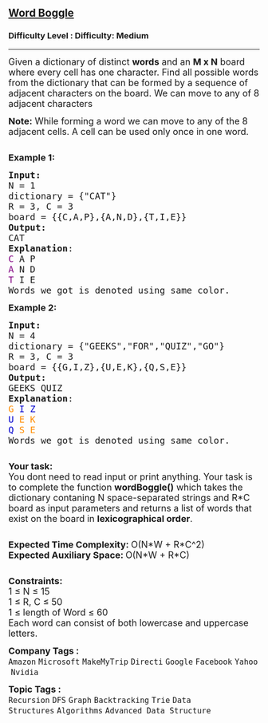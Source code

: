 <h2><a href="https://www.geeksforgeeks.org/problems/word-boggle4143/1?page=1&company=Google&status=unsolved&sortBy=submissions">Word Boggle</a></h2><h3>Difficulty Level : Difficulty: Medium</h3><hr><div class="problems_problem_content__Xm_eO"><p><span style="font-size: 18px;">Given a dictionary of distinct <strong>words</strong> and an <strong>M x N</strong> board where every cell has one character. Find all possible words from the dictionary that can be formed by a sequence of adjacent characters on the board. We can move to any of 8 adjacent characters</span></p>
<p><span style="font-size: 18px;"><strong>Note:</strong>&nbsp;While forming a word we can move to&nbsp;any of the 8 adjacent cells. A&nbsp;cell can be used&nbsp;only once in one word.</span></p>
<p><br><span style="font-size: 18px;"><strong>Example 1:</strong></span></p>
<pre><span style="font-size: 18px;"><strong>Input: 
</strong>N = 1
dictionary = {"CAT"}
R = 3, C = 3
board = {{C,A,P},{A,N,D},{T,I,E}}
<strong>Output:</strong>
CAT
<strong>Explanation</strong>: 
<span style="color: #800080;">C</span> A P
<span style="color: #800080;">A</span> N D
<span style="color: #800080;">T</span> I E
Words we got is denoted using same color.</span>
</pre>
<p><span style="font-size: 18px;"><strong>Example 2:</strong></span></p>
<pre><span style="font-size: 18px;"><strong>Input:</strong>
N = 4
dictionary = {"GEEKS","FOR","QUIZ","GO"}
R = 3, C = 3 
board = {{G,I,Z},{U,E,K},{Q,S,E}}
<strong>Output:</strong>
GEEKS QUIZ
<strong>Explanation</strong>: 
<span style="color: #ff8c00;">G</span> <span style="color: #0000cd;">I</span> <span style="color: #0000cd;">Z</span>
<span style="color: #0000cd;">U</span> <span style="color: #ff8c00;">E</span> <span style="color: #ff8c00;">K</span>
<span style="color: #0000cd;">Q</span> <span style="color: #ff8c00;">S</span> <span style="color: #ff8c00;">E</span> 
Words we got is denoted using same color.</span>
</pre>
<p><br><span style="font-size: 18px;"><strong>Your task:</strong><br>You dont need to read input or print anything. Your task is to complete the function&nbsp;<strong>wordBoggle()</strong>&nbsp;which takes the dictionary contaning N&nbsp;space-separated strings and R*C board </span><span style="font-size: 18px;">as input parameters and returns a list of&nbsp;words that exist on the board in <strong>lexicographical order</strong>.</span></p>
<p><br><span style="font-size: 18px;"><strong>Expected Time Complexity:&nbsp;</strong>O(N*W + R*C^2)<br><strong>Expected Auxiliary Space:&nbsp;</strong>O(N*W + R*C)</span></p>
<p><br><span style="font-size: 18px;"><strong>Constraints:</strong><br>1 ≤ N&nbsp;≤ 15<br>1 ≤ R, C&nbsp;≤ 50<br>1 ≤ length of Word&nbsp;≤ 60<br>Each word can consist of both lowercase and uppercase letters.</span></p></div><p><span style=font-size:18px><strong>Company Tags : </strong><br><code>Amazon</code>&nbsp;<code>Microsoft</code>&nbsp;<code>MakeMyTrip</code>&nbsp;<code>Directi</code>&nbsp;<code>Google</code>&nbsp;<code>Facebook</code>&nbsp;<code>Yahoo</code>&nbsp;<code>Nvidia</code>&nbsp;<br><p><span style=font-size:18px><strong>Topic Tags : </strong><br><code>Recursion</code>&nbsp;<code>DFS</code>&nbsp;<code>Graph</code>&nbsp;<code>Backtracking</code>&nbsp;<code>Trie</code>&nbsp;<code>Data Structures</code>&nbsp;<code>Algorithms</code>&nbsp;<code>Advanced Data Structure</code>&nbsp;